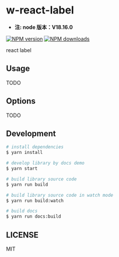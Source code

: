 # w-react-label

- **注: node 版本：V18.16.0**

[![NPM version](https://img.shields.io/npm/v/w-react-label.svg?style=flat)](https://npmjs.org/package/w-react-label)
[![NPM downloads](http://img.shields.io/npm/dm/w-react-label.svg?style=flat)](https://npmjs.org/package/w-react-label)

react label

## Usage

TODO

## Options

TODO

## Development

```bash
# install dependencies
$ yarn install

# develop library by docs demo
$ yarn start

# build library source code
$ yarn run build

# build library source code in watch mode
$ yarn run build:watch

# build docs
$ yarn run docs:build
```

## LICENSE

MIT
